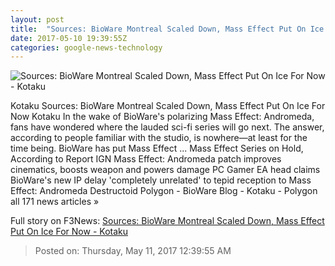 ```yaml
---
layout: post
title:  "Sources: BioWare Montreal Scaled Down, Mass Effect Put On Ice For Now - Kotaku"
date: 2017-05-10 19:39:55Z
categories: google-news-technology
---
```


![Sources: BioWare Montreal Scaled Down, Mass Effect Put On Ice For Now - Kotaku](https://i.kinja-img.com/gawker-media/image/upload/s--rE15Z28c--/c_fill,fl_progressive,g_center,h_900,q_80,w_1600/r8fsudpv8usyh4hlqgh5.jpg)

Kotaku Sources: BioWare Montreal Scaled Down, Mass Effect Put On Ice For Now Kotaku In the wake of BioWare's polarizing Mass Effect: Andromeda, fans have wondered where the lauded sci-fi series will go next. The answer, according to people familiar with the studio, is nowhere—at least for the time being. BioWare has put Mass Effect ... Mass Effect Series on Hold, According to Report IGN Mass Effect: Andromeda patch improves cinematics, boosts weapon and powers damage PC Gamer EA head claims BioWare's new IP delay 'completely unrelated' to tepid reception to Mass Effect: Andromeda Destructoid Polygon - BioWare Blog - Kotaku - Polygon all 171 news articles »


Full story on F3News: [Sources: BioWare Montreal Scaled Down, Mass Effect Put On Ice For Now - Kotaku](http://www.f3nws.com/n/qxQF4E)

> Posted on: Thursday, May 11, 2017 12:39:55 AM
